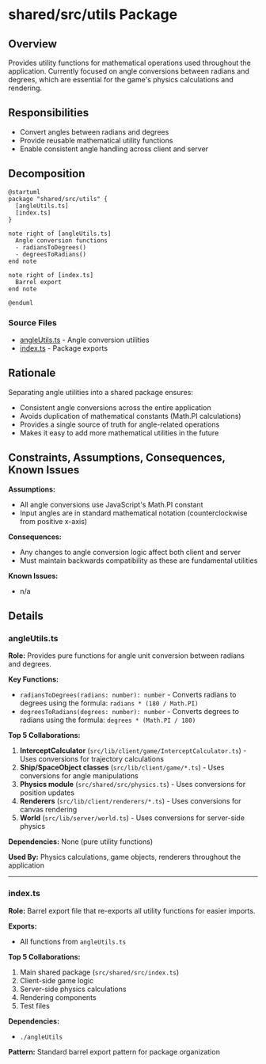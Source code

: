 # shared/src/utils Package

## Overview
Provides utility functions for mathematical operations used throughout the application. Currently focused on angle conversions between radians and degrees, which are essential for the game's physics calculations and rendering.

## Responsibilities
- Convert angles between radians and degrees
- Provide reusable mathematical utility functions
- Enable consistent angle handling across client and server

## Decomposition

```plantuml
@startuml
package "shared/src/utils" {
  [angleUtils.ts]
  [index.ts]
}

note right of [angleUtils.ts]
  Angle conversion functions
  - radiansToDegrees()
  - degreesToRadians()
end note

note right of [index.ts]
  Barrel export
end note

@enduml
```

### Source Files
- [angleUtils.ts](../src/shared/src/utils/angleUtils.ts) - Angle conversion utilities
- [index.ts](../src/shared/src/utils/index.ts) - Package exports

## Rationale
Separating angle utilities into a shared package ensures:
- Consistent angle conversions across the entire application
- Avoids duplication of mathematical constants (Math.PI calculations)
- Provides a single source of truth for angle-related operations
- Makes it easy to add more mathematical utilities in the future

## Constraints, Assumptions, Consequences, Known Issues
**Assumptions:**
- All angle conversions use JavaScript's Math.PI constant
- Input angles are in standard mathematical notation (counterclockwise from positive x-axis)

**Consequences:**
- Any changes to angle conversion logic affect both client and server
- Must maintain backwards compatibility as these are fundamental utilities

**Known Issues:**
- n/a

## Details

### angleUtils.ts
**Role:** Provides pure functions for angle unit conversion between radians and degrees.

**Key Functions:**
- `radiansToDegrees(radians: number): number` - Converts radians to degrees using the formula: `radians * (180 / Math.PI)`
- `degreesToRadians(degrees: number): number` - Converts degrees to radians using the formula: `degrees * (Math.PI / 180)`

**Top 5 Collaborations:**
1. **InterceptCalculator** (`src/lib/client/game/InterceptCalculator.ts`) - Uses conversions for trajectory calculations
2. **Ship/SpaceObject classes** (`src/lib/client/game/*.ts`) - Uses conversions for angle manipulations
3. **Physics module** (`src/shared/src/physics.ts`) - Uses conversions for position updates
4. **Renderers** (`src/lib/client/renderers/*.ts`) - Uses conversions for canvas rendering
5. **World** (`src/lib/server/world.ts`) - Uses conversions for server-side physics

**Dependencies:** None (pure utility functions)

**Used By:** Physics calculations, game objects, renderers throughout the application

---

### index.ts
**Role:** Barrel export file that re-exports all utility functions for easier imports.

**Exports:**
- All functions from `angleUtils.ts`

**Top 5 Collaborations:**
1. Main shared package (`src/shared/src/index.ts`)
2. Client-side game logic
3. Server-side physics calculations
4. Rendering components
5. Test files

**Dependencies:** 
- `./angleUtils`

**Pattern:** Standard barrel export pattern for package organization
